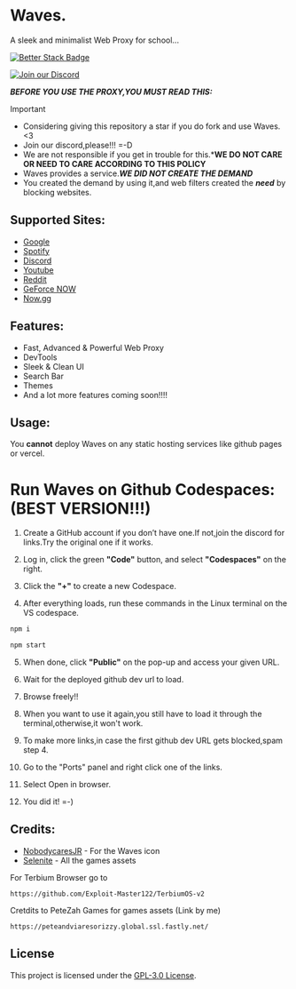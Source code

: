 # Waves.
A sleek and minimalist Web Proxy for school...

[![Better Stack Badge](https://uptime.betterstack.com/status-badges/v3/monitor/1r475.svg)](https://uptime.betterstack.com/?utm_source=status_badge)

[![Join our Discord](https://invidget.switchblade.xyz/dJvdkPRheV)](https://discord.gg/dJvdkPRheV)


***BEFORE YOU USE THE PROXY,YOU MUST READ THIS:***
> [!IMPORTANT]
> - Considering giving this repository a star if you do fork and use Waves. <3
> - Join our discord,please!!! =-D
> - We are not responsible if you get in trouble for this.***WE DO NOT CARE OR NEED TO CARE ACCORDING TO THIS POLICY** 
> - Waves provides a service.***WE DID NOT CREATE THE DEMAND***
> - You created the demand by using it,and web filters created the ***need*** by blocking websites.






## Supported Sites:

- [Google](https://google.com)
- [Spotify](https://spotify.com)
- [Discord](https://discord.com)
- [Youtube](https://www.youtube.com)
- [Reddit](https://reddit.com)
- [GeForce NOW](https://play.geforcenow.com/)
- [Now.gg](https://now.gg)

## Features:

- Fast, Advanced & Powerful Web Proxy
- DevTools
- Sleek & Clean UI
- Search Bar
- Themes
- And a lot more features coming soon!!!!

## Usage:

You **cannot** deploy Waves on any static hosting services like github pages or vercel.


# Run Waves on Github Codespaces: (BEST VERSION!!!)

1. Create a GitHub account if you don’t have one.If not,join the discord for links.Try the original one if it works.

2. Log in, click the green **"Code"** button, and select **"Codespaces"** on the right.

3. Click the **"+"** to create a new Codespace.

4. After everything loads, run these commands in the Linux terminal on the VS codespace.

```bash
npm i

npm start
```

5. When done, click **"Public"** on the pop-up and access your given URL.

6. Wait for the deployed github dev url to load.

7. Browse freely!!

8. When you want to use it again,you still have to load it through the terminal,otherwise,it won't work.

9. To make more links,in case the first github dev URL gets blocked,spam step 4.

10. Go to the "Ports" panel and right click one of the links.

11. Select Open in browser.

12. You did it! =-)

## Credits:

- [NobodycaresJR](https://github.com/Nobodycaresjr-lo) - For the Waves icon
- [Selenite](https://gitlab.com/skysthelimit.dev/selenite) - All the games assets




For Terbium Browser go to 
```
https://github.com/Exploit-Master122/TerbiumOS-v2
```

Cretdits to PeteZah Games
for games assets (Link by me)
```
https://peteandviaresorizzy.global.ssl.fastly.net/
```


## License

This project is licensed under the [GPL-3.0 License](LICENSE).


